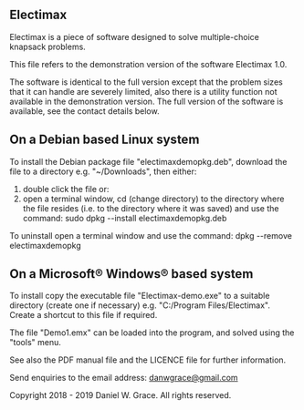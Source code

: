 Electimax
---------

Electimax is a piece of software designed to solve multiple-choice knapsack problems.

This file refers to the demonstration version of the software Electimax 1.0.

The software is identical to the full version except that the problem sizes that it can handle are severely limited,
also there is a utility function not available in the demonstration version. The full version of the software is
available, see the contact details below.

On a Debian based Linux system
------------------------------

To install the Debian package file "electimaxdemopkg.deb", download the file to a directory e.g. "~/Downloads", then
either:
1. double click the file
or:
2. open a terminal window, cd (change directory) to the directory where the file resides (i.e. to the directory where
it was saved) and use the command:
sudo dpkg --install electimaxdemopkg.deb

To uninstall open a terminal window and use the command:
dpkg --remove electimaxdemopkg

On a Microsoft® Windows® based system
-------------------------------------

To install copy the executable file "Electimax-demo.exe" to a suitable directory (create one if necessary) e.g.
"C:/Program Files/Electimax". Create a shortcut to this file if required.

The file "Demo1.emx" can be loaded into the program, and solved using the "tools" menu.

See also the PDF manual file and the LICENCE file for further information.

Send enquiries to the email address: danwgrace@gmail.com

Copyright 2018 - 2019 Daniel W. Grace. All rights reserved.
